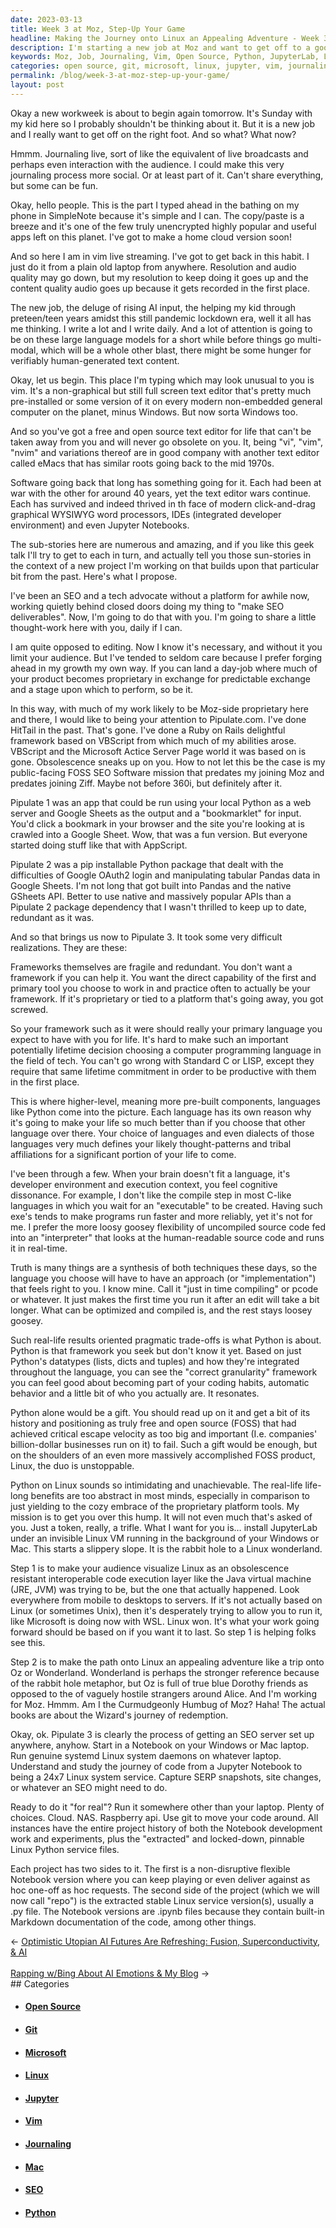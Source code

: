 ```yaml
---
date: 2023-03-13
title: Week 3 at Moz, Step-Up Your Game
headline: Making the Journey onto Linux an Appealing Adventure - Week 3 at Moz
description: I'm starting a new job at Moz and want to get off to a good start. I'm journaling live and making it more social, using open source text editor Vim and working on a project called Pipulate. I'm sharing my thoughts with my audience daily and have found Python to be the best fit for me. My goal is to get others to install JupyterLab under an invisible Linux VM, making the journey onto Linux an appealing adventure.
keywords: Moz, Job, Journaling, Vim, Open Source, Python, JupyterLab, Linux, Interoperable, Code Execution, Java, Virtual Machine, SEO, Notebook, Windows, Mac, Laptop, Git, Cloud, NAS, Raspberry API, Flexible, Extracted
categories: open source, git, microsoft, linux, jupyter, vim, journaling, mac, seo, python
permalink: /blog/week-3-at-moz-step-up-your-game/
layout: post
---
```



Okay a new workweek is about to begin again tomorrow. It's Sunday with my kid here so I probably shouldn't be thinking about it. But it is a new job and I really want to get off on the right foot. And so what? What now?

Hmmm. Journaling live, sort of like the equivalent of live broadcasts and perhaps even interaction with the audience. I could make this very journaling process more social. Or at least part of it. Can't share everything, but some can be fun.

Okay, hello people. This is the part I typed ahead in the bathing on my phone in SimpleNote because it's simple and I can. The copy/paste is a breeze and it's one of the few truly unencrypted highly popular and useful apps left on this planet. I've got to make a home cloud version soon!

And so here I am in vim live streaming. I've got to get back in this habit. I just do it from a plain old laptop from anywhere. Resolution and audio quality may go down, but my resolution to keep doing it goes up and the content quality audio goes up because it gets recorded in the first place.

The new job, the deluge of rising AI input, the helping my kid through preteen/teen years amidst this still pandemic lockdown era, well it all has me thinking. I write a lot and I write daily. And a lot of attention is going to be on these large language models for a short while before things go multi-modal, which will be a whole other blast, there might be some hunger for verifiably human-generated text content.

Okay, let us begin. This place I'm typing which may look unusual to you is vim. It's a non-graphical but still full screen text editor that's pretty much pre-installed or some version of it on every modern non-embedded general computer on the planet, minus Windows. But now sorta Windows too.

And so you've got a free and open source text editor for life that can't be taken away from you and will never go obsolete on you. It, being "vi", "vim", "nvim" and variations thereof are in good company with another text editor called eMacs that has similar roots going back to the mid 1970s.

Software going back that long has something going for it. Each had been at war with the other for around 40 years, yet the text editor wars continue. Each has survived and indeed thrived in th face of modern click-and-drag graphical WYSIWYG word processors, IDEs (integrated developer environment) and even Jupyter Notebooks.

The sub-stories here are numerous and amazing, and if you like this geek talk I'll try to get to each in turn, and actually tell you those sun-stories in the context of a new project I'm working on that builds upon that particular bit from the past. Here's what I propose.

I've been an SEO and a tech advocate without a platform for awhile now, working quietly behind closed doors doing my thing to "make SEO deliverables". Now, I'm going to do that with you. I'm going to share a little thought-work here with you, daily if I can.

I am quite opposed to editing. Now I know it's necessary, and without it you limit your audience. But I've tended to seldom care because I prefer forging ahead in my growth my own way. If you can land a day-job where much of your product becomes proprietary in exchange for predictable exchange and a stage upon which to perform, so be it.

In this way, with much of my work likely to be Moz-side proprietary here and there, I would like to being your attention to Pipulate.com. I've done HitTail in the past. That's gone. I've done a Ruby on Rails delightful framework based on VBScript from which much of my abilities arose. VBScript and the Microsoft Actice Server Page world it was based on is gone. Obsolescence sneaks up on you. How to not let this be the case is my public-facing FOSS SEO Software mission that predates my joining Moz and predates joining Ziff. Maybe not before 360i, but definitely after it.

Pipulate 1 was an app that could be run using your local Python as a web server and Google Sheets as the output and a "bookmarklet" for input. You'd click a bookmark in your browser and the site you're looking at is crawled into a Google Sheet. Wow, that was a fun version. But everyone started doing stuff like that with AppScript.

Pipulate 2 was a pip installable Python package that dealt with the difficulties of Google OAuth2 login and manipulating tabular Pandas data in Google Sheets. I'm not long that got built into Pandas and the native GSheets API. Better to use native and massively popular APIs than a Pipulate 2 package dependency that I wasn't thrilled to keep up to date, redundant as it was.

And so that brings us now to Pipulate 3. It took some very difficult realizations. They are these:

Frameworks themselves are fragile and redundant. You don't want a framework if you can help it. You want the direct capability of the first and primary tool you choose to work in and practice often to actually be your framework. If it's proprietary or tied to a platform that's going away, you got screwed.

So your framework such as it were should really your primary language you expect to have with you for life. It's hard to make such an important potentially lifetime decision choosing a computer programming language in the field of tech. You can't go wrong with Standard C or LISP, except they require that same lifetime commitment in order to be productive with them in the first place.

This is where higher-level, meaning more pre-built components, languages like Python come into the picture. Each language has its own reason why it's going to make your life so much better than if you choose that other language over there. Your choice of languages and even dialects of those languages very much defines your likely thought-patterns and tribal affiliations for a significant portion of your life to come.

I've been through a few. When your brain doesn't fit a language, it's developer environment and execution context, you feel cognitive dissonance. For example, I don't like the compile step in most C-like languages in which you wait for an "executable" to be created. Having such exe's tends to make programs run faster and more reliably, yet it's not for me. I prefer the more loosy goosey flexibility of uncompiled source code fed into an "interpreter" that looks at the human-readable source code and runs it in real-time.

Truth is many things are a synthesis of both techniques these days, so the language you choose will have to have an approach (or "implementation") that feels right to you. I know mine. Call it "just in time compiling" or pcode or whatever. It just makes the first time you run it after an edit will take a bit longer. What can be optimized and compiled is, and the rest stays loosey goosey.

Such real-life results oriented pragmatic trade-offs is what Python is about. Python is that framework you seek but don't know it yet. Based on just Python's datatypes (lists, dicts and tuples) and how they're integrated throughout the language, you can see the "correct granularity" framework you can feel good about becoming part of your coding habits, automatic behavior and a little bit of who you actually are. It resonates.

Python alone would be a gift. You should read up on it and get a bit of its history and positioning as truly free and open source (FOSS) that had achieved critical escape velocity as too big and important (I.e. companies' billion-dollar businesses run on it) to fail. Such a gift would be enough, but on the shoulders of an even more massively accomplished FOSS product, Linux, the duo is unstoppable.

Python on Linux sounds so intimidating and unachievable. The real-life life-long benefits are too abstract in most minds, especially in comparison to just yielding to the cozy embrace of the proprietary platform tools. My mission is to get you over this hump. It will not even much that's asked of you. Just a token, really, a trifle. What I want for you is… install JupyterLab under an invisible Linux VM running in the background of your Windows or Mac. This starts a slippery slope. It is the rabbit hole to a Linux wonderland.

Step 1 is to make your audience visualize Linux as an obsolescence resistant interoperable code execution layer like the Java virtual machine (JRE, JVM) was trying to be, but the one that actually happened. Look everywhere from mobile to desktops to servers. If it's not actually based on Linux (or sometimes Unix), then it's desperately trying to allow you to run it, like Microsoft is doing now with WSL. Linux won. It's what your work going forward should be based on if you want it to last. So step 1 is helping folks see this.

Step 2 is to make the path onto Linux an appealing adventure like a trip onto Oz or Wonderland. Wonderland is perhaps the stronger reference because of the rabbit hole metaphor, but Oz is full of true blue Dorothy friends as opposed to the of vaguely hostile strangers around Alice. And I'm working for Moz. Hmmm. Am I the Curmudgeonly Humbug of Moz? Haha! The actual books are about the Wizard's journey of redemption.

Okay, ok. Pipulate 3 is clearly the process of getting an SEO server set up anywhere, anyhow. Start in a Notebook on your Windows or Mac laptop. Run genuine systemd Linux system daemons on whatever laptop. Understand and study the journey of code from a Jupyter Notebook to being a 24x7 Linux system service. Capture SERP snapshots, site changes, or whatever an SEO might need to do.

Ready to do it "for real"? Run it somewhere other than your laptop. Plenty of choices. Cloud. NAS. Raspberry api. Use git to move your code around. All instances have the entire project history of both the Notebook development work and experiments, plus the "extracted" and locked-down, pinnable Linux Python service files.

Each project has two sides to it. The first is a non-disruptive flexible Notebook version where you can keep playing or even deliver against as hoc one-off as hoc requests. The second side of the project (which we will now call "repo") is the extracted stable Linux service version(s), usually a .py file. The Notebook versions are .ipynb files because they contain built-in Markdown documentation of the code, among other things.


<div class="arrow-links"><div class="post-nav-prev"><span class="arrow">&larr;&nbsp;</span><a href="/blog/optimistic-utopian-ai-futures-are-refreshing-fusion-superconductivity-ai/">Optimistic Utopian AI Futures Are Refreshing: Fusion, Superconductivity, & AI</a></div> &nbsp; <div class="post-nav-next"><a href="/blog/rapping-w-bing-about-ai-emotions-my-blog/">Rapping w/Bing About AI Emotions & My Blog</a><span class="arrow">&nbsp;&rarr;</span></div></div>
## Categories

<ul>
<li><h4><a href='/open-source/'>Open Source</a></h4></li>
<li><h4><a href='/git/'>Git</a></h4></li>
<li><h4><a href='/microsoft/'>Microsoft</a></h4></li>
<li><h4><a href='/linux/'>Linux</a></h4></li>
<li><h4><a href='/jupyter/'>Jupyter</a></h4></li>
<li><h4><a href='/vim/'>Vim</a></h4></li>
<li><h4><a href='/journaling/'>Journaling</a></h4></li>
<li><h4><a href='/mac/'>Mac</a></h4></li>
<li><h4><a href='/seo/'>SEO</a></h4></li>
<li><h4><a href='/python/'>Python</a></h4></li></ul>